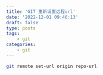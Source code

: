 ```yaml
---
title: 'GIT 重新设置远程url'
date: '2022-12-01 09:46:13'
draft: false
type: posts
tags:
    - git
categories:
    - git
---
```


```bash
git remote set-url origin repo-url
```
